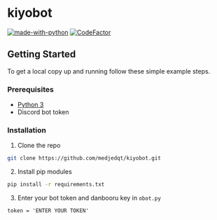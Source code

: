 # kiyobot

[![made-with-python](https://img.shields.io/badge/Made%20with-Python-1f425f.svg)](https://www.python.org/)
[![CodeFactor](https://www.codefactor.io/repository/github/medjedqt/kiyobot/badge?s=8e2c7f35c70e48525e1872c07dda7b97b200b9da)](https://www.codefactor.io/repository/github/medjedqt/kiyobot)

## Getting Started

To get a local copy up and running follow these simple example steps.

### Prerequisites

* [Python 3](python.org)
* Discord bot token

### Installation

1. Clone the repo
```sh
git clone https://github.com/medjedqt/kiyobot.git
```
2. Install pip modules
```sh
pip install -r requirements.txt
```
3. Enter your bot token and danbooru key in `obot.py`
```PY
token = 'ENTER YOUR TOKEN'
```

